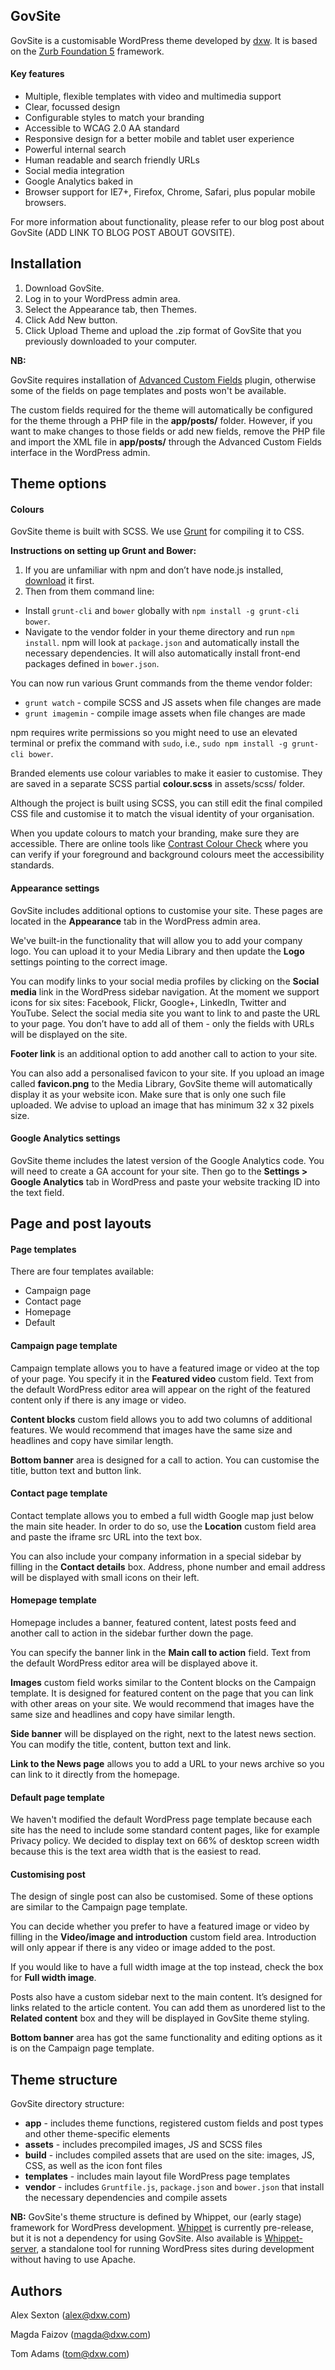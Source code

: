 GovSite
-------

GovSite is a customisable WordPress theme developed by [dxw](https://www.dxw.com/). It is based on the [Zurb Foundation 5](http://foundation.zurb.com/) framework.

#### Key features
* Multiple, flexible templates with video and multimedia support
* Clear, focussed design
* Configurable styles to match your branding
* Accessible to WCAG 2.0 AA standard
* Responsive design for a better mobile and tablet user experience
* Powerful internal search
* Human readable and search friendly URLs
* Social media integration
* Google Analytics baked in
* Browser support for IE7+, Firefox, Chrome, Safari, plus popular mobile browsers.

For more information about functionality, please refer to our blog post about GovSite (ADD LINK TO BLOG POST ABOUT GOVSITE).


Installation
------------

1. Download GovSite.
2. Log in to your WordPress admin area.
3. Select the Appearance tab, then Themes.
4. Click Add New button.
5. Click Upload Theme and upload the .zip format of GovSite that you previously downloaded to your computer.

**NB:** 

GovSite requires installation of [Advanced Custom Fields](http://www.advancedcustomfields.com/) plugin, otherwise some of the fields on page templates and posts won't be available. 

The custom fields required for the theme will automatically be configured for the theme through a PHP file in the **app/posts/** folder. However, if you want to make changes to those fields or add new fields, remove the PHP file and import the XML file in **app/posts/** through the Advanced Custom Fields interface in the WordPress admin. 


Theme options
-------------

#### Colours

GovSite theme is built with SCSS. We use [Grunt](http://gruntjs.com/) for compiling it to CSS.

**Instructions on setting up Grunt and Bower:**

1. If you are unfamiliar with npm and don’t have node.js installed, [download](http://nodejs.org/download/) it first.
2. Then from them command line:
  - Install `grunt-cli` and `bower` globally with `npm install -g grunt-cli bower`.
  - Navigate to the vendor folder in your theme directory and run `npm install`. npm will look at `package.json` and automatically install the necessary dependencies. It will also automatically install front-end packages defined in `bower.json`.

You can now run various Grunt commands from the theme vendor folder:
* `grunt watch` - compile SCSS and JS assets when file changes are made
* `grunt imagemin` - compile image assets when file changes are made

npm requires write permissions so you might need to use an elevated terminal or prefix the command with `sudo`, i.e., `sudo npm install -g grunt-cli bower`.

Branded elements use colour variables to make it easier to customise. They are saved in a separate SCSS partial **colour.scss** in assets/scss/ folder.

Although the project is built using SCSS, you can still edit the final compiled CSS file and customise it to match the visual identity of your organisation.

When you update colours to match your branding, make sure they are accessible. There are online tools like [Contrast Colour Check](http://snook.ca/technical/colour_contrast/colour.html) where you can verify if your foreground and background colours meet the accessibility standards.

#### Appearance settings

GovSite includes additional options to customise your site. These pages are located in the **Appearance** tab in the WordPress admin area.

We've built-in the functionality that will allow you to add your company logo. You can upload it to your Media Library and then update the **Logo** settings pointing to the correct image.

You can modify links to your social media profiles by clicking on the **Social media** link in the WordPress sidebar navigation. At the moment we support icons for six sites: Facebook, Flickr, Google+, LinkedIn, Twitter and YouTube. Select the social media site you want to link to and paste the URL to your page. You don’t have to add all of them - only the fields with URLs will be displayed on the site.

**Footer link** is an additional option to add another call to action to your site.

You can also add a personalised favicon to your site. If you upload an image called **favicon.png** to the Media Library, GovSite theme will automatically display it as your website icon. Make sure that is only one such file uploaded. We advise to upload an image that has minimum 32 x 32 pixels size.

#### Google Analytics settings

GovSite theme includes the latest version of the Google Analytics code. You will need to create a GA account for your site. Then go to the **Settings > Google Analytics** tab in WordPress and paste your website tracking ID into the text field.

Page and post layouts
---------------------

#### Page templates

There are four templates available:
* Campaign page
* Contact page
* Homepage
* Default

#### Campaign page template

Campaign template allows you to have a featured image or video at the top of your page. You specify it in the **Featured video** custom field. Text from the default WordPress editor area will appear on the right of the featured content only if there is any image or video.

**Content blocks** custom field allows you to add two columns of additional features. We would recommend that images have the same size and headlines and copy have similar length.

**Bottom banner** area is designed for a call to action. You can customise the title, button text and button link.

#### Contact page template

Contact template allows you to embed a full width Google map just below the main site header. In order to do so, use the **Location** custom field area and paste the iframe src URL into the text box.

You can also include your company information in a special sidebar by filling in the **Contact details** box. Address, phone number and email address will be displayed with small icons on their left.

#### Homepage template

Homepage includes a banner, featured content, latest posts feed and another call to action in the sidebar further down the page.

You can specify the banner link in the **Main call to action** field. Text from the default WordPress editor area will be displayed above it.

**Images** custom field works similar to the Content blocks on the Campaign template. It is designed for featured content on the page that you can link with other areas on your site. We would recommend that images have the same size and headlines and copy have similar length.

**Side banner** will be displayed on the right, next to the latest news section. You can modify the title, content, button text and link.

**Link to the News page** allows you to add a URL to your news archive so you can link to it directly from the homepage.

#### Default page template

We haven't modified the default WordPress page template because each site has the need to include some standard content pages, like for example Privacy policy. We decided to display text on 66% of desktop screen width because this is the text area width that is the easiest to read.

#### Customising post

The design of single post can also be customised. Some of these options are similar to the Campaign page template.

You can decide whether you prefer to have a featured image or video by filling in the **Video/image and introduction** custom field area. Introduction will only appear if there is any video or image added to the post.

If you would like to have a full width image at the top instead, check the box for **Full width image**.

Posts also have a custom sidebar next to the main content. It’s designed for links related to the article content. You can add them as unordered list to the **Related content** box and they will be displayed in GovSite theme styling.

**Bottom banner** area has got the same functionality and editing options as it is on the Campaign page template.

Theme structure
-------------

GovSite directory structure:

* **app** - includes theme functions, registered custom fields and post types and other theme-specific elements
* **assets** - includes precompiled images, JS and SCSS files
* **build** - includes compiled assets that are used on the site: images, JS, CSS, as well as the icon font files
* **templates** - includes main layout file WordPress page templates
* **vendor** - includes `Gruntfile.js`, `package.json` and `bower.json` that install the necessary dependencies and compile assets

**NB:** GovSite's theme structure is defined by Whippet, our (early stage) framework for WordPress development. [Whippet](github.com/dxw/whippet) is currently pre-release, but it is not a dependency for using GovSite. Also available is [Whippet-server](github.com/dxw/whippet-server), a standalone tool for running WordPress sites during development without having to use Apache.

Authors
-------

Alex Sexton (alex@dxw.com)

Magda Faizov (magda@dxw.com)

Tom Adams (tom@dxw.com)
